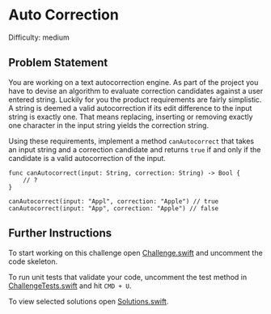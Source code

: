 Auto Correction
===============

Difficulty: medium

Problem Statement
-----------------

You are working on a text autocorrection engine. As part of the project you have
to devise an algorithm to evaluate correction candidates against a user entered
string. Luckily for you the product requirements are fairly simplistic. A string
is deemed a valid autocorrection if its edit difference to the input string is
exactly one. That means replacing, inserting or removing exactly one character
in the input string yields the correction string.

Using these requirements, implement a method `canAutocorrect` that takes an
input string and a correction candidate and returns `true` if and only if the
candidate is a valid autocorrection of the input.

``` {.swift}
func canAutocorrect(input: String, correction: String) -> Bool {
    // ?
}

canAutocorrect(input: "Appl", correction: "Apple") // true
canAutocorrect(input: "App", correction: "Apple") // false
```

Further Instructions
--------------------

To start working on this challenge open [Challenge.swift] and uncomment the code
skeleton.

To run unit tests that validate your code, uncomment the test method in
[ChallengeTests.swift] and hit `CMD + U`.

To view selected solutions open [Solutions.swift].

  [Challenge.swift]: Sources/AutoCorrection/Challenge.swift
  [ChallengeTests.swift]: Tests/AutoCorrectionTests/ChallengeTests.swift
  [Solutions.swift]: Sources/AutoCorrection/Solutions.swift
